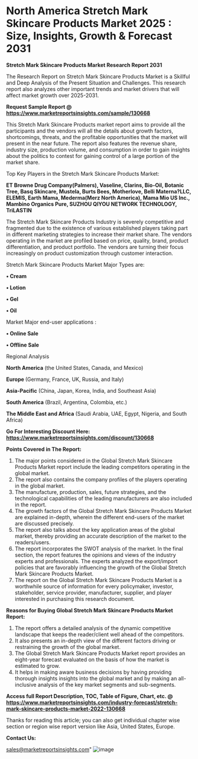 # North America Stretch Mark Skincare Products Market 2025 : Size, Insights, Growth & Forecast 2031

<strong>Stretch Mark Skincare Products Market Research Report 2031</strong>

The Research Report on Stretch Mark Skincare Products Market is a Skillful and Deep Analysis of the Present Situation and Challenges. This research report also analyzes other important trends and market drivers that will affect market growth over 2025-2031.

<strong>Request Sample Report @ <a href=https://www.marketreportsinsights.com/sample/130668>https://www.marketreportsinsights.com/sample/130668</a></strong>

This Stretch Mark Skincare Products market report aims to provide all the participants and the vendors will all the details about growth factors, shortcomings, threats, and the profitable opportunities that the market will present in the near future. The report also features the revenue share, industry size, production volume, and consumption in order to gain insights about the politics to contest for gaining control of a large portion of the market share.

Top Key Players in the Stretch Mark Skincare Products Market:

<strong>ET Browne Drug Company(Palmers), Vaseline, Clarins, Bio-Oil, Botanic Tree, Basq Skincare, Mustela, Burts Bees, Motherlove, Belli Materna?LLC, ELEMIS, Earth Mama, Mederma(Merz North America), Mama Mio US Inc., Mambino Organics Pure, SUZHOU QIYOU NETWORK TECHNOLOGY, TriLASTIN</strong>

The Stretch Mark Skincare Products Industry is severely competitive and fragmented due to the existence of various established players taking part in different marketing strategies to increase their market share. The vendors operating in the market are profiled based on price, quality, brand, product differentiation, and product portfolio. The vendors are turning their focus increasingly on product customization through customer interaction.

Stretch Mark Skincare Products Market Major Types are:

<strong>• Cream

• Lotion

• Gel

• Oil</strong>

Market Major end-user applications :

<strong>• Online Sale

• Offline Sale</strong>

Regional Analysis

</u><strong><b>North America</b></strong> (the United States, Canada, and Mexico)

<strong><b>Europe </b></strong>(Germany, France, UK, Russia, and Italy)

<strong><b>Asia-Pacific</b></strong> (China, Japan, Korea, India, and Southeast Asia)

<strong><b>South America</b></strong> (Brazil, Argentina, Colombia, etc.)

<strong><b>The Middle East and Africa</b></strong> (Saudi Arabia, UAE, Egypt, Nigeria, and South Africa)

<strong>Go For Interesting Discount Here: <a href=https://www.marketreportsinsights.com/discount/130668>https://www.marketreportsinsights.com/discount/130668</a></strong>

<strong>Points Covered in The Report:</strong>
<ol>
  <li>The major points considered in the Global Stretch Mark Skincare Products Market report include the leading competitors operating in the global market.</li>
  <li>The report also contains the company profiles of the players operating in the global market.</li>
  <li>The manufacture, production, sales, future strategies, and the technological capabilities of the leading manufacturers are also included in the report.</li>
  <li>The growth factors of the Global Stretch Mark Skincare Products Market are explained in-depth, wherein the different end-users of the market are discussed precisely.</li>
  <li>The report also talks about the key application areas of the global market, thereby providing an accurate description of the market to the readers/users.</li>
  <li>The report incorporates the SWOT analysis of the market. In the final section, the report features the opinions and views of the industry experts and professionals. The experts analyzed the export/import policies that are favorably influencing the growth of the Global Stretch Mark Skincare Products Market.</li>
  <li>The report on the Global Stretch Mark Skincare Products Market is a worthwhile source of information for every policymaker, investor, stakeholder, service provider, manufacturer, supplier, and player interested in purchasing this research document.</li>
</ol>
<strong>Reasons for Buying Global Stretch Mark Skincare Products Market Report:</strong>

<ol>
  <li>The report offers a detailed analysis of the dynamic competitive landscape that keeps the reader/client well ahead of the competitors.</li>
  <li>It also presents an in-depth view of the different factors driving or restraining the growth of the global market.</li>
  <li>The Global Stretch Mark Skincare Products Market report provides an eight-year forecast evaluated on the basis of how the market is estimated to grow.</li>
  <li>It helps in making aware business decisions by having providing thorough insights insights into the global market and by making an all-inclusive analysis of the key market segments and sub-segments.</li>
</ol>
<strong>Access full Report Description, TOC, Table of Figure, Chart, etc. @ <a href=https://www.marketreportsinsights.com/industry-forecast/stretch-mark-skincare-products-market-2022-130668>https://www.marketreportsinsights.com/industry-forecast/stretch-mark-skincare-products-market-2022-130668</a></strong>


Thanks for reading this article; you can also get individual chapter wise section or region wise report version like Asia, United States, Europe.

<strong>Contact Us:</strong>

sales@marketreportsinsights.com"
![image](https://github.com/user-attachments/assets/75030f99-7c99-4ebf-8d34-fd053b7cbad1)
